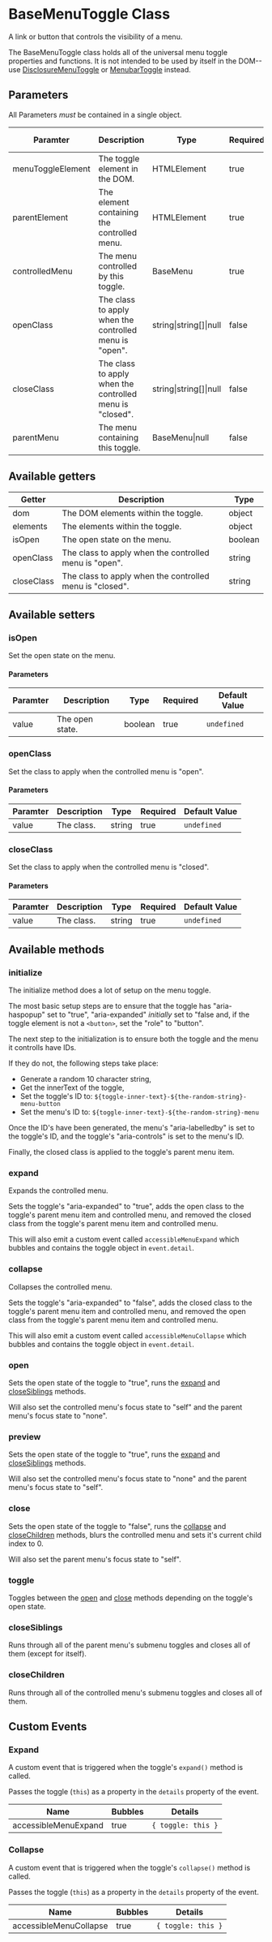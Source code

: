 # BaseMenuToggle Class

A link or button that controls the visibility of a menu.

The BaseMenuToggle class holds all of the universal menu toggle properties and functions. It is not intended to be used by itself in the DOM-- use [DisclosureMenuToggle](disclosureMenuToggle.md) or [MenubarToggle](menubarToggle.md) instead.

## Parameters

All Parameters _must_ be contained in a single object.

| Paramter | Description | Type | Required | Default Value |
| --- | --- | --- | --- | --- |
| menuToggleElement | The toggle element in the DOM. | HTMLElement | true | `undefined` |
| parentElement | The element containing the controlled menu. | HTMLElement | true | `undefined` |
| controlledMenu | The menu controlled by this toggle. | BaseMenu | true | `undefined` |
| openClass | The class to apply when the controlled menu is "open". | string\|string[]\|null | false | `"show"` |
| closeClass | The class to apply when the controlled menu is "closed". | string\|string[]\|null | false | `"hide"` |
| parentMenu | The menu containing this toggle. | BaseMenu\|null | false | `null` |

## Available getters

| Getter |  Description | Type |
| --- | --- | --- |
| dom | The DOM elements within the toggle. | object |
| elements | The elements within the toggle. | object |
| isOpen | The open state on the menu. | boolean |
| openClass | The class to apply when the controlled menu is "open". | string |
| closeClass | The class to apply when the controlled menu is "closed". | string |

## Available setters

### isOpen

Set the open state on the menu.

#### Parameters

| Paramter | Description | Type | Required | Default Value |
| --- | --- | --- | --- | --- |
| value | The open state. | boolean | true | `undefined` |

### openClass

Set the class to apply when the controlled menu is "open".

#### Parameters

| Paramter | Description | Type | Required | Default Value |
| --- | --- | --- | --- | --- |
| value | The class. | string | true | `undefined` |

### closeClass

Set the class to apply when the controlled menu is "closed".

#### Parameters

| Paramter | Description | Type | Required | Default Value |
| --- | --- | --- | --- | --- |
| value | The class. | string | true | `undefined` |

## Available methods

### initialize

The initialize method does a lot of setup on the menu toggle.

The most basic setup steps are to ensure that the toggle has "aria-haspopup" set to "true", "aria-expanded" _initially_ set to "false and, if the toggle element is not a `<button>`, set the "role" to "button".

The next step to the initialization is to ensure both the toggle and the menu it controlls have IDs.

If they do not, the following steps take place:

- Generate a random 10 character string,
- Get the innerText of the toggle,
- Set the toggle's ID to: `${toggle-inner-text}-${the-random-string}-menu-button`
- Set the menu's ID to: `${toggle-inner-text}-${the-random-string}-menu`

Once the ID's have been generated, the menu's "aria-labelledby" is set to the toggle's ID, and the toggle's "aria-controls" is set to the menu's ID.

Finally, the closed class is applied to the toggle's parent menu item.

### expand

Expands the controlled menu.

Sets the toggle's "aria-expanded" to "true", adds the open class to the toggle's parent menu item and controlled menu, and removed the closed class from the toggle's parent menu item and controlled menu.

This will also emit a custom event called `accessibleMenuExpand` which bubbles and contains the toggle object in `event.detail`.

### collapse

Collapses the controlled menu.

Sets the toggle's "aria-expanded" to "false", adds the closed class to the toggle's parent menu item and controlled menu, and removed the open class from the toggle's parent menu item and controlled menu.

This will also emit a custom event called `accessibleMenuCollapse` which bubbles and contains the toggle object in `event.detail`.

### open

Sets the open state of the toggle to "true", runs the [expand](#expand) and [closeSiblings](#closeSiblings) methods.

Will also set the controlled menu's focus state to "self" and the parent menu's focus state to "none".

### preview

Sets the open state of the toggle to "true", runs the [expand](#expand) and [closeSiblings](#closeSiblings) methods.

Will also set the controlled menu's focus state to "none" and the parent menu's focus state to "self".

### close

Sets the open state of the toggle to "false", runs the [collapse](#collapse) and [closeChildren](#closeChildren) methods, blurs the controlled menu and sets it's current child index to 0.

Will also set the parent menu's focus state to "self".

### toggle

Toggles between the [open](#open) and [close](#close) methods depending on the toggle's open state.

### closeSiblings

Runs through all of the parent menu's submenu toggles and closes all of them (except for itself).

### closeChildren

Runs through all of the controlled menu's submenu toggles and closes all of them.

## Custom Events

### Expand

A custom event that is triggered when the toggle's `expand()` method is called.

Passes the toggle (`this`) as a property in the `details` property of the event.

| Name | Bubbles | Details |
| --- | --- | --- |
| accessibleMenuExpand | true | `{ toggle: this }` |

### Collapse

A custom event that is triggered when the toggle's `collapse()` method is called.

Passes the toggle (`this`) as a property in the `details` property of the event.

| Name | Bubbles | Details |
| --- | --- | --- |
| accessibleMenuCollapse | true | `{ toggle: this }` |
